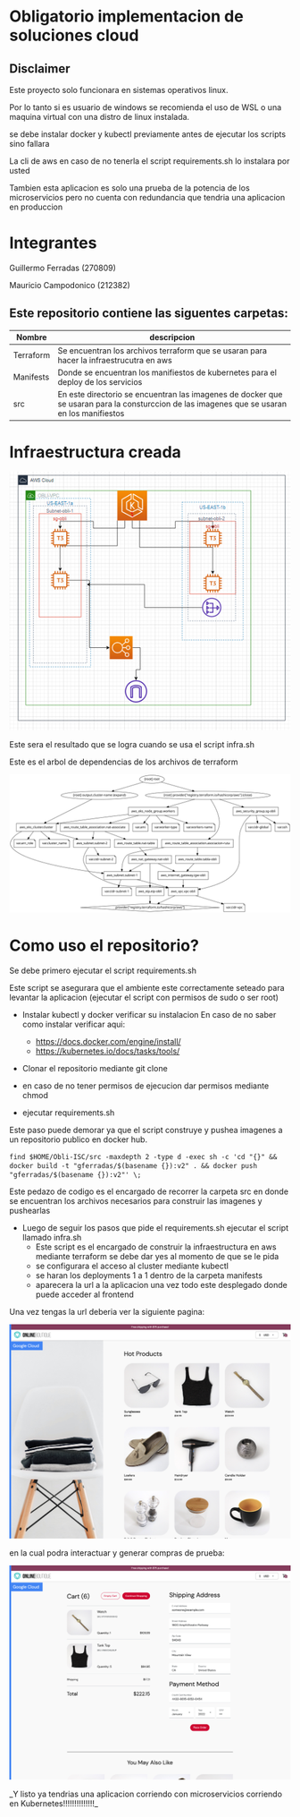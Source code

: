 # Obligatorio implementacion de soluciones cloud




## Disclaimer

Este proyecto solo funcionara en sistemas operativos linux.

Por lo tanto si es usuario de windows se recomienda el uso de WSL 
o 
una maquina virtual con una distro de linux instalada.

se debe instalar docker y kubectl previamente antes de ejecutar los scripts sino fallara

La cli de aws en caso de no tenerla el script requirements.sh lo instalara por usted

Tambien esta aplicacion es solo una prueba de la potencia de los microservicios pero no cuenta con redundancia que tendria una aplicacion en produccion

# Integrantes

Guillermo Ferradas (270809)

Mauricio Campodonico (212382)

## Este repositorio contiene las siguentes carpetas:

| Nombre    | descripcion                                                                                                                                  |
|-----------|----------------------------------------------------------------------------------------------------------------------------------------------|
| Terraform | Se encuentran los archivos terraform que se usaran  para hacer la infraestrucutra en aws                                                     |
| Manifests | Donde se encuentran los manifiestos de kubernetes para el deploy de los servicios                                                            |
| src       | En este directorio se encuentran las imagenes de docker que se usaran para la consturccion de las imagenes  que se usaran en los manifiestos |


# Infraestructura creada

![diagrama](.img/diagrama.png)

Este sera el resultado que se logra cuando se usa el script infra.sh

Este es el arbol de dependencias de los archivos de terraform

![dependencias](Terraform/graph.svg)


# Como uso el repositorio?

Se debe primero ejecutar el script requirements.sh

Este script se asegurara que el ambiente este correctamente seteado para levantar la aplicacion
(ejecutar el script con permisos de sudo o ser root)

- Instalar kubectl y docker verificar su instalacion
   En caso de no saber como instalar verificar aqui:
   - https://docs.docker.com/engine/install/
   - https://kubernetes.io/docs/tasks/tools/

- Clonar el repositorio mediante git clone 

- en caso de no tener permisos de ejecucion dar permisos mediante chmod

- ejecutar requirements.sh

 Este paso puede demorar ya que el script construye y pushea imagenes a un repositorio publico en docker hub.

 ```
find $HOME/Obli-ISC/src -maxdepth 2 -type d -exec sh -c 'cd "{}" && docker build -t "gferradas/$(basename {}):v2" . && docker push "gferradas/$(basename {}):v2"' \;
```
Este pedazo de codigo es el encargado de recorrer la carpeta src en donde se encuentran los archivos
necesarios para construir las imagenes y pushearlas

- Luego de seguir los pasos que pide el requirements.sh ejecutar el script llamado infra.sh
    - Este script es el encargado de construir la infraestructura en aws mediante terraform 
      se debe dar yes al momento de que se le pida  
    - se configurara el acceso al cluster mediante kubectl 
    - se haran los deployments 1 a 1 dentro de la carpeta manifests
    - aparecera la url a la aplicacion una vez todo este desplegado donde puede acceder al frontend

Una vez tengas la url deberia ver la siguiente pagina:

![tienda](.img/image.png)

en la cual podra interactuar y generar compras de prueba:

![compra](.img/compra.png)

\_Y listo ya tendrias una aplicacion corriendo con microservicios corriendo en Kubernetes!!!!!!!!!!!!!!\_